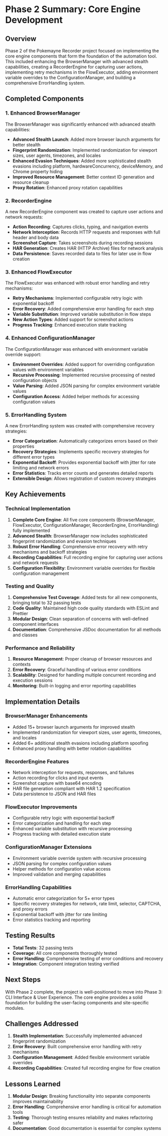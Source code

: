 # Phase 2 Summary: Core Engine Development

## Overview
Phase 2 of the Pokemayne Recorder project focused on implementing the core engine components that form the foundation of the automation tool. This included enhancing the BrowserManager with advanced stealth capabilities, creating a RecorderEngine for capturing user actions, implementing retry mechanisms in the FlowExecutor, adding environment variable overrides to the ConfigurationManager, and building a comprehensive ErrorHandling system.

## Completed Components

### 1. Enhanced BrowserManager
The BrowserManager was significantly enhanced with advanced stealth capabilities:

- **Advanced Stealth Launch**: Added more browser launch arguments for better stealth
- **Fingerprint Randomization**: Implemented randomization for viewport sizes, user agents, timezones, and locales
- **Enhanced Evasion Techniques**: Added more sophisticated stealth evasions including platform, hardwareConcurrency, deviceMemory, and Chrome property hiding
- **Improved Resource Management**: Better context ID generation and resource cleanup
- **Proxy Rotation**: Enhanced proxy rotation capabilities

### 2. RecorderEngine
A new RecorderEngine component was created to capture user actions and network requests:

- **Action Recording**: Captures clicks, typing, and navigation events
- **Network Interception**: Records HTTP requests and responses with full header and body data
- **Screenshot Capture**: Takes screenshots during recording sessions
- **HAR Generation**: Creates HAR (HTTP Archive) files for network analysis
- **Data Persistence**: Saves recorded data to files for later use in flow creation

### 3. Enhanced FlowExecutor
The FlowExecutor was enhanced with robust error handling and retry mechanisms:

- **Retry Mechanisms**: Implemented configurable retry logic with exponential backoff
- **Error Recovery**: Added comprehensive error handling for each step
- **Variable Substitution**: Improved variable substitution in flow steps
- **New Action Types**: Added support for screenshot actions
- **Progress Tracking**: Enhanced execution state tracking

### 4. Enhanced ConfigurationManager
The ConfigurationManager was enhanced with environment variable override support:

- **Environment Overrides**: Added support for overriding configuration values with environment variables
- **Recursive Processing**: Implemented recursive processing of nested configuration objects
- **Value Parsing**: Added JSON parsing for complex environment variable values
- **Configuration Access**: Added helper methods for accessing configuration values

### 5. ErrorHandling System
A new ErrorHandling system was created with comprehensive recovery strategies:

- **Error Categorization**: Automatically categorizes errors based on their properties
- **Recovery Strategies**: Implements specific recovery strategies for different error types
- **Exponential Backoff**: Provides exponential backoff with jitter for rate limiting and network errors
- **Error Statistics**: Tracks error counts and generates detailed reports
- **Extensible Design**: Allows registration of custom recovery strategies

## Key Achievements

### Technical Implementation
1. **Complete Core Engine**: All five core components (BrowserManager, FlowExecutor, ConfigurationManager, RecorderEngine, ErrorHandling) fully implemented
2. **Advanced Stealth**: BrowserManager now includes sophisticated fingerprint randomization and evasion techniques
3. **Robust Error Handling**: Comprehensive error recovery with retry mechanisms and backoff strategies
4. **Recording Capabilities**: Full recording engine for capturing user actions and network requests
5. **Configuration Flexibility**: Environment variable overrides for flexible configuration management

### Testing and Quality
1. **Comprehensive Test Coverage**: Added tests for all new components, bringing total to 32 passing tests
2. **Code Quality**: Maintained high code quality standards with ESLint and Prettier
3. **Modular Design**: Clean separation of concerns with well-defined component interfaces
4. **Documentation**: Comprehensive JSDoc documentation for all methods and classes

### Performance and Reliability
1. **Resource Management**: Proper cleanup of browser resources and contexts
2. **Error Recovery**: Graceful handling of various error conditions
3. **Scalability**: Designed for handling multiple concurrent recording and execution sessions
4. **Monitoring**: Built-in logging and error reporting capabilities

## Implementation Details

### BrowserManager Enhancements
- Added 15+ browser launch arguments for improved stealth
- Implemented randomization for viewport sizes, user agents, timezones, and locales
- Added 6+ additional stealth evasions including platform spoofing
- Enhanced proxy handling with better rotation capabilities

### RecorderEngine Features
- Network interception for requests, responses, and failures
- Action recording for clicks and input events
- Screenshot capture with base64 encoding
- HAR file generation compliant with HAR 1.2 specification
- Data persistence to JSON and HAR files

### FlowExecutor Improvements
- Configurable retry logic with exponential backoff
- Error categorization and handling for each step
- Enhanced variable substitution with recursive processing
- Progress tracking with detailed execution state

### ConfigurationManager Extensions
- Environment variable override system with recursive processing
- JSON parsing for complex configuration values
- Helper methods for configuration value access
- Improved validation and merging capabilities

### ErrorHandling Capabilities
- Automatic error categorization for 5+ error types
- Specific recovery strategies for network, rate limit, selector, CAPTCHA, and proxy errors
- Exponential backoff with jitter for rate limiting
- Error statistics tracking and reporting

## Testing Results
- **Total Tests**: 32 passing tests
- **Coverage**: All core components thoroughly tested
- **Error Handling**: Comprehensive testing of error conditions and recovery
- **Integration**: Component integration testing verified

## Next Steps
With Phase 2 complete, the project is well-positioned to move into Phase 3: CLI Interface & User Experience. The core engine provides a solid foundation for building the user-facing components and site-specific modules.

## Challenges Addressed
1. **Stealth Implementation**: Successfully implemented advanced fingerprint randomization
2. **Error Recovery**: Built comprehensive error handling with retry mechanisms
3. **Configuration Management**: Added flexible environment variable overrides
4. **Recording Capabilities**: Created full recording engine for flow creation

## Lessons Learned
1. **Modular Design**: Breaking functionality into separate components improves maintainability
2. **Error Handling**: Comprehensive error handling is critical for automation tools
3. **Testing**: Thorough testing ensures reliability and makes refactoring safer
4. **Documentation**: Good documentation is essential for complex systems